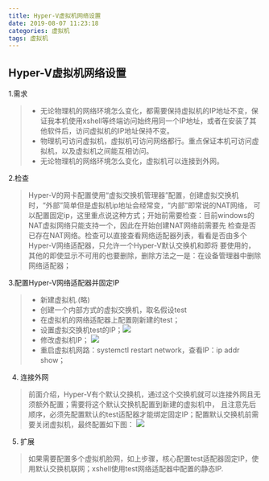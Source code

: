 ```yaml
---
title: Hyper-V虚拟机网络设置
date: 2019-08-07 11:23:18
categories: 虚拟机
tags: 虚拟机
---
```


## Hyper-V虚拟机网络设置
1.需求
>* 无论物理机的网络环境怎么变化，都需要保持虚拟机的IP地址不变，保证我本机使用xshell等终端访问始终用同一个IP地址，或者在安装了其他软件后，访问虚拟机的IP地址保持不变。
>* 物理机可访问虚拟机，虚拟机可访问网络都行。重点保证本机可访问虚拟机，以及虚拟机之间能互相访问。
>* 无论物理机的网络环境怎么变化，虚拟机可以连接到外网。

2.检查 
>Hyper-V的网卡配置使用“虚拟交换机管理器”配置，创建虚拟交换机时，“外部”简单但是虚拟机ip地址会经常变，“内部”即常说的NAT网络，
可以配置固定ip，这里重点说这种方式；开始前需要检查：目前windows的NAT虚拟网络只能支持一个，因此在开始创建NAT网络前需要先
检查是否已存在NAT网络。检查可以直接查看网络适配器列表，看看是否由多个Hyper-V网络适配器，只允许一个Hyper-V默认交换机和即将
要使用的，其他的即使显示不可用的也要删除，删除方法之一是：在设备管理器中删除网络适配器；

3.配置Hyper-V网络适配器并固定IP
>* 新建虚拟机.(略)
>* 创建一个内部方式的虚拟交换机，取名假设test
>* 在虚拟机的网络适配器上配置刚新建的test；
>* 设置虚拟交换机test的IP；![](/images/vm_1.png)
>* 修改虚拟机IP； ![](/images/vm_2.png)
>* 重启虚拟机网路：systemctl restart network，查看IP：ip addr show；

4. 连接外网
> 前面介绍，Hyper-V有个默认交换机，通过这个交换机就可以连接外网且无须额外配置；需要将这个默认交换机配置到新建的虚拟机中，
且注意先后顺序，必须先配置默认的test适配器才能绑定固定IP；配置默认交换机前需要关闭虚拟机，最终配置如下图：
![](/images/vm_3.png)

5. 扩展
> 如果需要配置多个虚拟机脸网，如上步骤，核心配置test适配器固定IP，使用默认交换机联网；xshell使用test网络适配器中配置的静态IP.